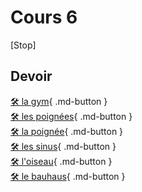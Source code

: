 # Cours 6

[Stop]


## Devoir 
 [🛠️ la gym](./exercices_photoshop/vecteur_gym.md){ .md-button }  <br> 
 [🛠️ les poignées](./devoirs_photoshop/vecteur_deux_poignees.md){ .md-button }  <br> 
 [🛠️ la poignée](./devoirs_photoshop/vecteur_une_poignee.md){ .md-button }  <br> 
 [🛠️ les sinus](./devoirs_photoshop/vecteur_sinus.md){ .md-button }  <br> 
 [🛠️ l'oiseau](./devoirs_photoshop/vecteur_courbe.md){ .md-button }  <br> 
 [🛠️ le bauhaus](./devoirs_photoshop/vecteur_bauhaus.md){ .md-button }  <br> 
